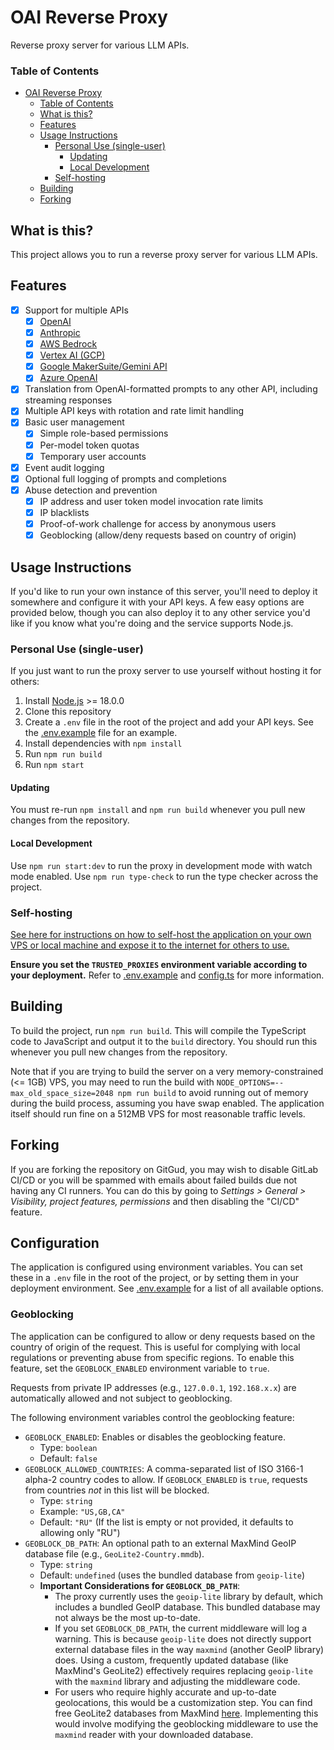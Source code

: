 # OAI Reverse Proxy
Reverse proxy server for various LLM APIs.

### Table of Contents
<!-- TOC -->
* [OAI Reverse Proxy](#oai-reverse-proxy)
    * [Table of Contents](#table-of-contents)
  * [What is this?](#what-is-this)
  * [Features](#features)
  * [Usage Instructions](#usage-instructions)
    * [Personal Use (single-user)](#personal-use-single-user)
      * [Updating](#updating)
      * [Local Development](#local-development)
    * [Self-hosting](#self-hosting)
  * [Building](#building)
  * [Forking](#forking)
<!-- TOC -->

## What is this?
This project allows you to run a reverse proxy server for various LLM APIs.

## Features
- [x] Support for multiple APIs
  - [x] [OpenAI](https://openai.com/)
  - [x] [Anthropic](https://www.anthropic.com/)
  - [x] [AWS Bedrock](https://aws.amazon.com/bedrock/)
  - [x] [Vertex AI (GCP)](https://cloud.google.com/vertex-ai/)
  - [x] [Google MakerSuite/Gemini API](https://ai.google.dev/)
  - [x] [Azure OpenAI](https://azure.microsoft.com/en-us/products/ai-services/openai-service)
- [x] Translation from OpenAI-formatted prompts to any other API, including streaming responses
- [x] Multiple API keys with rotation and rate limit handling
- [x] Basic user management
  - [x] Simple role-based permissions
  - [x] Per-model token quotas
  - [x] Temporary user accounts
- [x] Event audit logging
- [x] Optional full logging of prompts and completions
- [x] Abuse detection and prevention
  - [x] IP address and user token model invocation rate limits
  - [x] IP blacklists
  - [x] Proof-of-work challenge for access by anonymous users
  - [x] Geoblocking (allow/deny requests based on country of origin)

## Usage Instructions
If you'd like to run your own instance of this server, you'll need to deploy it somewhere and configure it with your API keys. A few easy options are provided below, though you can also deploy it to any other service you'd like if you know what you're doing and the service supports Node.js.

### Personal Use (single-user)
If you just want to run the proxy server to use yourself without hosting it for others:
1. Install [Node.js](https://nodejs.org/en/download/) >= 18.0.0
2. Clone this repository
3. Create a `.env` file in the root of the project and add your API keys. See the [.env.example](./.env.example) file for an example.
4. Install dependencies with `npm install`
5. Run `npm run build`
6. Run `npm start`

#### Updating
You must re-run `npm install` and `npm run build` whenever you pull new changes from the repository.

#### Local Development
Use `npm run start:dev` to run the proxy in development mode with watch mode enabled. Use `npm run type-check` to run the type checker across the project.

### Self-hosting
[See here for instructions on how to self-host the application on your own VPS or local machine and expose it to the internet for others to use.](./docs/self-hosting.md)

**Ensure you set the `TRUSTED_PROXIES` environment variable according to your deployment.** Refer to [.env.example](./.env.example) and [config.ts](./src/config.ts) for more information.

## Building
To build the project, run `npm run build`. This will compile the TypeScript code to JavaScript and output it to the `build` directory. You should run this whenever you pull new changes from the repository.

Note that if you are trying to build the server on a very memory-constrained (<= 1GB) VPS, you may need to run the build with `NODE_OPTIONS=--max_old_space_size=2048 npm run build` to avoid running out of memory during the build process, assuming you have swap enabled.  The application itself should run fine on a 512MB VPS for most reasonable traffic levels.

## Forking
If you are forking the repository on GitGud, you may wish to disable GitLab CI/CD or you will be spammed with emails about failed builds due not having any CI runners. You can do this by going to *Settings > General > Visibility, project features, permissions* and then disabling the "CI/CD" feature.

## Configuration
The application is configured using environment variables. You can set these in a `.env` file in the root of the project, or by setting them in your deployment environment. See [.env.example](./.env.example) for a list of all available options.

### Geoblocking
The application can be configured to allow or deny requests based on the country of origin of the request. This is useful for complying with local regulations or preventing abuse from specific regions. To enable this feature, set the `GEOBLOCK_ENABLED` environment variable to `true`.

Requests from private IP addresses (e.g., `127.0.0.1`, `192.168.x.x`) are automatically allowed and not subject to geoblocking.

The following environment variables control the geoblocking feature:

- `GEOBLOCK_ENABLED`: Enables or disables the geoblocking feature.
    - Type: `boolean`
    - Default: `false`
- `GEOBLOCK_ALLOWED_COUNTRIES`: A comma-separated list of ISO 3166-1 alpha-2 country codes to allow. If `GEOBLOCK_ENABLED` is `true`, requests from countries *not* in this list will be blocked.
    - Type: `string`
    - Example: `"US,GB,CA"`
    - Default: `"RU"` (If the list is empty or not provided, it defaults to allowing only "RU")
- `GEOBLOCK_DB_PATH`: An optional path to an external MaxMind GeoIP database file (e.g., `GeoLite2-Country.mmdb`).
    - Type: `string`
    - Default: `undefined` (uses the bundled database from `geoip-lite`)
    - **Important Considerations for `GEOBLOCK_DB_PATH`**:
        - The proxy currently uses the `geoip-lite` library by default, which includes a bundled GeoIP database. This bundled database may not always be the most up-to-date.
        - If you set `GEOBLOCK_DB_PATH`, the current middleware will log a warning. This is because `geoip-lite` does not directly support external database files in the way `maxmind` (another GeoIP library) does. Using a custom, frequently updated database (like MaxMind's GeoLite2) effectively requires replacing `geoip-lite` with the `maxmind` library and adjusting the middleware code.
        - For users who require highly accurate and up-to-date geolocations, this would be a customization step. You can find free GeoLite2 databases from MaxMind [here](https://dev.maxmind.com/geoip/geolite2-free-geolocation-data). Implementing this would involve modifying the geoblocking middleware to use the `maxmind` reader with your downloaded database.
